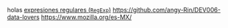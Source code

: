 holas
[expresiones regulares (`RegExp`)](https://developer.mozilla.org/es/docs/Web/JavaScript/Guide/Regular_Expressions)
https://github.com/angy-Rin/DEV006-data-lovers
https://www.mozilla.org/es-MX/

